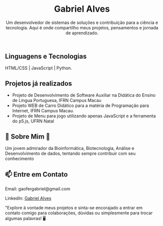 <!DOCTYPE html>
<html lang="pt-BR">
<head>
  <meta charset="UTF-8">
  <meta name="viewport" content="width=device-width, initial-scale=1.0">
</head>
<body>
  <header>
    <h1>Gabriel Alves </h1>
    <p>Um desenvolvedor de sistemas de soluções e contribuição para a ciência e tecnologia. Aqui é onde compartilho meus projetos, pensamentos e jornada de aprendizado.</p>
  </header>
  
  <section>
    <h2> Linguagens e Tecnologias</h2>
    <p>HTML/CSS | JavaScript | Python.</p>
  </section>
  
  <section>
    <h2>Projetos já realizados</h2>
    <ul>
      <li>Projeto de Desenvolvimento de Software Auxiliar na Didática do Ensino de Língua Portuguesa, IFRN Campus Macau</li>
      <li>Projeto WEB de Carro Didático para a matéria de Programação para Internet, IFRN Campus Macau.</li>
      <li>Projeto de Menu para jogo utilizando apenas JavaScript e a ferramenta do p5.js, UFRN Natal</li>
    </ul>
  </section>
  
  <section>
    <h2>🌱 Sobre Mim 🌱</h2>
    <p>Um jovem admirador da Bioinformática, Biotecnologia, Análise e Desenvolvimento de dados, tentando sempre contribuir com seu conhecimento</p>
  </section>
  
  <section>
    <h2>📫 Entre em Contato</h2>
    <p>Email: gaofergabriel@gmail.com</p>
    <p>LinkedIn: <a href="www.linkedin.com/in/alvesgabss">Gabriel Alves</a></p>
    <p>"Explore à vontade meus projetos e sinta-se encorajado a entrar em contato comigo para colaborações, dúvidas ou simplesmente para trocar algumas palavras! 🖥️</p>
  </section>
</body>
</html>
